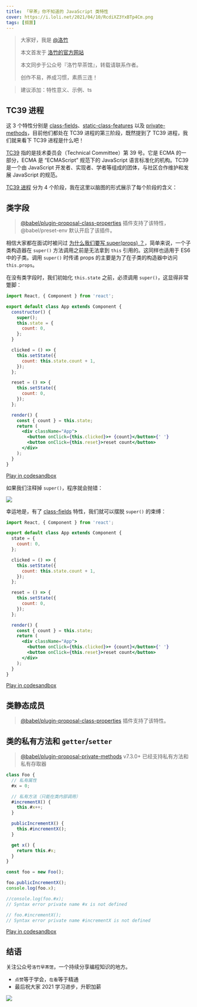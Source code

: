```yaml
---
title: 「早茶」你不知道的 JavaScript 类特性
cover: https://i.loli.net/2021/04/10/RcdiXZ3YxBTp4Cm.png
tags: [搁置]
---
```


> 大家好，我是 [@洛竹](https://github.com/youngjuning)
>
> 本文首发于 [洛竹的官方网站](https://youngjuning.js.org/)
>
> 本文同步于公众号『洛竹早茶馆』，转载请联系作者。
>
> 创作不易，养成习惯，素质三连！

> 建议添加：特性意义、示例、ts

## TC39 进程

这 3 个特性分别是 [class-fields][class-fields]、[static-class-features][static-class-features] 以及 [private-methods][private-methods]，目前他们都处在 TC39 进程的第三阶段，既然提到了 TC39 进程，我们就来看下 TC39 进程是什么吧！

[TC39][tc39] 指的是技术委员会（Technical Committee）第 39 号。它是 ECMA 的一部分，ECMA 是 “ECMAScript” 规范下的 JavaScript 语言标准化的机构。TC39 是一个由 JavaScript 开发者、实现者、学者等组成的团体，与社区合作维护和发展 JavaScript 的规范。

[TC39 进程][tc39-proposals] 分为 4 个阶段，我在这里以脑图的形式展示了每个阶段的含义：

<!-- TODO：TC39 进程脑图 -->

## 类字段

> [@babel/plugin-proposal-class-properties](https://babeljs.io/docs/en/babel-plugin-proposal-class-properties) 插件支持了该特性，@babel/preset-env 默认开启了该插件。

相信大家都在面试时被问过 [为什么我们要写 super(props) ？](https://overreacted.io/zh-hans/why-do-we-write-super-props/)，简单来说，一个子类构造器在 `super()` 方法调用之前是无法拿到 `this` 引用的。这同样也适用于 ES6 中的子类。调用 `super()` 时传递 props 的主要是为了在子类的构造器中访问 `this.props`。

在没有类字段时，我们初始化 `this.state` 之前，必须调用 `super()`，这显得非常蹩脚：

```jsx | pure
import React, { Component } from 'react';

export default class App extends Component {
  constructor() {
    super();
    this.state = {
      count: 0,
    };
  }

  clicked = () => {
    this.setState({
      count: this.state.count + 1,
    });
  };

  reset = () => {
    this.setState({
      count: 0,
    });
  };

  render() {
    const { count } = this.state;
    return (
      <div className="App">
        <button onClick={this.clicked}>+ {count}</button>{' '}
        <button onClick={this.reset}>reset count</button>
      </div>
    );
  }
}
```

[Play in codesandbox](https://codesandbox.io/s/es5-super-0174r?file=/src/App.js)

如果我们注释掉 `super()`，程序就会抛错：

![](https://i.loli.net/2021/04/10/LMOlXAgB8xsre75.png)

幸运地是，有了 [class-fields][class-fields] 特性，我们就可以摆脱 `super()` 的束缚：

```jsx | pure
import React, { Component } from 'react';

export default class App extends Component {
  state = {
    count: 0,
  };

  clicked = () => {
    this.setState({
      count: this.state.count + 1,
    });
  };

  reset = () => {
    this.setState({
      count: 0,
    });
  };

  render() {
    const { count } = this.state;
    return (
      <div className="App">
        <button onClick={this.clicked}>+ {count}</button>{' '}
        <button onClick={this.reset}>reset count</button>
      </div>
    );
  }
}
```

[Play in codesandbox](https://codesandbox.io/s/class-fields-0d55k?file=/src/App.js)

## 类静态成员

> [@babel/plugin-proposal-class-properties](https://babeljs.io/docs/en/babel-plugin-proposal-class-properties) 插件支持了该特性。

## 类的私有方法和 `getter`/`setter`

> [@babel/plugin-proposal-private-methods](https://babeljs.io/docs/en/babel-plugin-proposal-private-methods) v7.3.0+ 已经支持私有方法和私有存取器

```js
class Foo {
  // 私有属性
  #x = 0;

  // 私有方法（只能在类内部调用）
  #incrementX() {
    this.#x++;
  }

  publicIncrementX() {
    this.#incrementX();
  }

  get x() {
    return this.#x;
  }
}

const foo = new Foo();

foo.publicIncrementX();
console.log(foo.x);

//console.log(foo.#x);
// Syntax error private name #x is not defined

// foo.#incrementX();
// Syntax error private name #incrementX is not defined
```

[Play in codesandbox](https://codesandbox.io/s/private-class-properties-and-methods-6pd87)

## 结语

关注公众号`洛竹早茶馆`，一个持续分享编程知识的地方。

- `点赞`等于学会，`在看`等于精通
- 最后祝大家 2021 学习进步，升职加薪

![](https://youngjuning.js.org/img/luozhu.png)

[tc39]: https://tc39.es/
[tc39-proposals]: https://github.com/tc39/proposals
[class-fields]: https://github.com/tc39/proposal-class-fields
[static-class-features]: https://github.com/tc39/proposal-static-class-features
[private-methods]: https://github.com/tc39/proposal-private-methods
